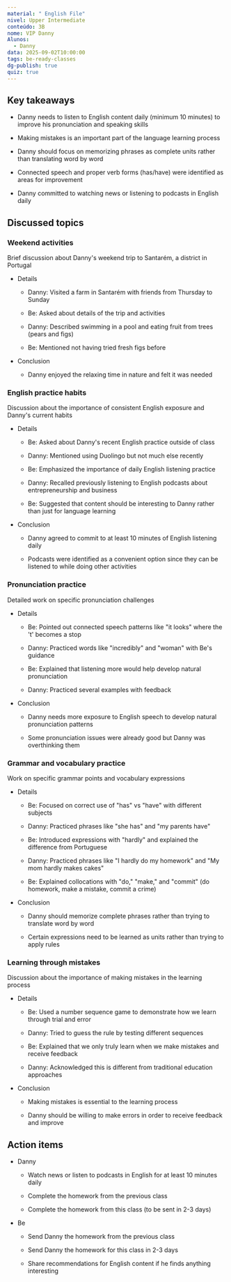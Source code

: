 ```yaml
---
material: " English File"
nivel: Upper Intermediate
conteúdo: 3B
nome: VIP Danny
Alunos:
  - Danny
data: 2025-09-02T10:00:00
tags: be-ready-classes
dg-publish: true
quiz: true
---
```

## Key takeaways

- Danny needs to listen to English content daily (minimum 10 minutes) to improve his pronunciation and speaking skills
    
- Making mistakes is an important part of the language learning process
    
- Danny should focus on memorizing phrases as complete units rather than translating word by word
    
- Connected speech and proper verb forms (has/have) were identified as areas for improvement
    
- Danny committed to watching news or listening to podcasts in English daily
    

## Discussed topics

### Weekend activities

Brief discussion about Danny's weekend trip to Santarém, a district in Portugal

- Details
    
    - Danny: Visited a farm in Santarém with friends from Thursday to Sunday
        
    - Be: Asked about details of the trip and activities
        
    - Danny: Described swimming in a pool and eating fruit from trees (pears and figs)
        
    - Be: Mentioned not having tried fresh figs before
        
- Conclusion
    
    - Danny enjoyed the relaxing time in nature and felt it was needed
        

### English practice habits

Discussion about the importance of consistent English exposure and Danny's current habits

- Details
    
    - Be: Asked about Danny's recent English practice outside of class
        
    - Danny: Mentioned using Duolingo but not much else recently
        
    - Be: Emphasized the importance of daily English listening practice
        
    - Danny: Recalled previously listening to English podcasts about entrepreneurship and business
        
    - Be: Suggested that content should be interesting to Danny rather than just for language learning
        
- Conclusion
    
    - Danny agreed to commit to at least 10 minutes of English listening daily
        
    - Podcasts were identified as a convenient option since they can be listened to while doing other activities
        

### Pronunciation practice

Detailed work on specific pronunciation challenges

- Details
    
    - Be: Pointed out connected speech patterns like "it looks" where the 't' becomes a stop
        
    - Danny: Practiced words like "incredibly" and "woman" with Be's guidance
        
    - Be: Explained that listening more would help develop natural pronunciation
        
    - Danny: Practiced several examples with feedback
        
- Conclusion
    
    - Danny needs more exposure to English speech to develop natural pronunciation patterns
        
    - Some pronunciation issues were already good but Danny was overthinking them
        

### Grammar and vocabulary practice

Work on specific grammar points and vocabulary expressions

- Details
    
    - Be: Focused on correct use of "has" vs "have" with different subjects
        
    - Danny: Practiced phrases like "she has" and "my parents have"
        
    - Be: Introduced expressions with "hardly" and explained the difference from Portuguese
        
    - Danny: Practiced phrases like "I hardly do my homework" and "My mom hardly makes cakes"
        
    - Be: Explained collocations with "do," "make," and "commit" (do homework, make a mistake, commit a crime)
        
- Conclusion
    
    - Danny should memorize complete phrases rather than trying to translate word by word
        
    - Certain expressions need to be learned as units rather than trying to apply rules
        

### Learning through mistakes

Discussion about the importance of making mistakes in the learning process

- Details
    
    - Be: Used a number sequence game to demonstrate how we learn through trial and error
        
    - Danny: Tried to guess the rule by testing different sequences
        
    - Be: Explained that we only truly learn when we make mistakes and receive feedback
        
    - Danny: Acknowledged this is different from traditional education approaches
        
- Conclusion
    
    - Making mistakes is essential to the learning process
        
    - Danny should be willing to make errors in order to receive feedback and improve
        

## Action items

- Danny
    
    - Watch news or listen to podcasts in English for at least 10 minutes daily
        
    - Complete the homework from the previous class
        
    - Complete the homework from this class (to be sent in 2-3 days)
        
- Be
    
    - Send Danny the homework from the previous class
        
    - Send Danny the homework for this class in 2-3 days
        
    - Share recommendations for English content if he finds anything interesting